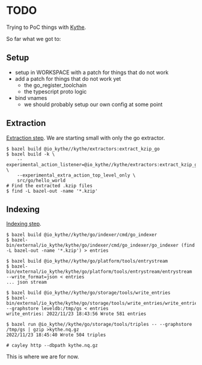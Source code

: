 # TODO

Trying to PoC things with [Kythe](https://kythe.io).

So far what we got to:

## Setup

- setup in WORKSPACE with a patch for things that do not work
- add a patch for things that do not work yet
  - the go_register_toolchain
  - the typescript proto logic
- bind vnames
  - we should probably setup our own config at some point

## Extraction

[Extraction step](https://kythe.io/examples/#extracting-compilations-using-bazel).
We are starting small with only the go extractor.

```console
$ bazel build @io_kythe//kythe/extractors:extract_kzip_go
$ bazel build -k \
    --experimental_action_listener=@io_kythe//kythe/extractors:extract_kzip_go \
    --experimental_extra_action_top_level_only \
    src/go/hello_world
# Find the extracted .kzip files
$ find -L bazel-out -name '*.kzip'
```

## Indexing

[Indexing step](https://kythe.io/examples/#indexing-compilations).

```console
$ bazel build @io_kythe//kythe/go/indexer/cmd/go_indexer
$ bazel-bin/external/io_kythe/kythe/go/indexer/cmd/go_indexer/go_indexer (find -L bazel-out -name '*.kzip') > entries

$ bazel build @io_kythe//kythe/go/platform/tools/entrystream
$ bazel-bin/external/io_kythe/kythe/go/platform/tools/entrystream/entrystream --write_format=json < entries
... json stream

$ bazel build @io_kythe//kythe/go/storage/tools/write_entries
$ bazel-bin/external/io_kythe/kythe/go/storage/tools/write_entries/write_entries --graphstore leveldb:/tmp/gs < entries
write_entries: 2022/11/23 18:43:56 Wrote 581 entries

$ bazel run @io_kythe//kythe/go/storage/tools/triples -- --graphstore /tmp/gs | gzip >kythe.nq.gz
2022/11/23 18:45:40 Wrote 504 triples

# cayley http --dbpath kythe.nq.gz

```

This is where we are for now.